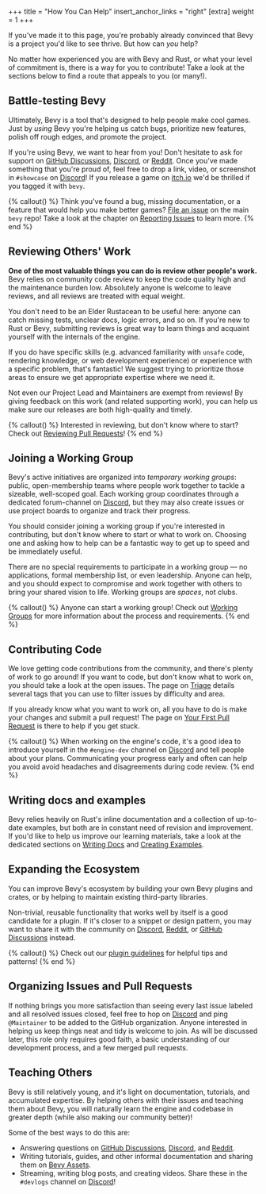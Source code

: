 +++
title = "How You Can Help"
insert_anchor_links = "right"
[extra]
weight = 1
+++

If you've made it to this page, you're probably already convinced that Bevy is a project you'd like to see thrive.
But how can *you* help?

No matter how experienced you are with Bevy and Rust, or what your level of commitment is, there is a way for you to contribute! Take a look at the sections below to find a route that appeals to you (or many!).

## Battle-testing Bevy

Ultimately, Bevy is a tool that's designed to help people make cool games. Just by *using* Bevy you're helping us catch bugs, prioritize new features, polish off rough edges, and promote the project.

If you're using Bevy, we want to hear from you! Don't hesitate to ask for support on [GitHub Discussions], [Discord], or [Reddit]. Once you've made something that you're proud of, feel free to drop a link, video, or screenshot in `#showcase` on [Discord]! If you release a game on [itch.io] we'd be thrilled if you tagged it with `bevy`.

{% callout() %}
Think you've found a bug, missing documentation, or a feature that would help you make better games? [File an issue](https://github.com/bevyengine/bevy/issues/new/choose) on the main `bevy` repo! Take a look at the chapter on [Reporting Issues](@/learn/contribute/helping-out/reporting-issues.md) to learn more.
{% end %}

[GitHub Discussions]: https://github.com/bevyengine/bevy/discussions
[Discord]: https://discord.gg/bevy
[Reddit]: https://www.reddit.com/r/bevy
[itch.io]: https://itch.io/games/tag-bevy

## Reviewing Others' Work

**One of the most valuable things you can do is review other people's work.** Bevy relies on community code review to keep the code quality high and the maintenance burden low. Absolutely anyone is welcome to leave reviews, and all reviews are treated with equal weight.

You don't need to be an Elder Rustacean to be useful here: anyone can catch missing tests, unclear docs, logic errors, and so on. If you're new to Rust or Bevy, submitting reviews is great way to learn things and acquaint yourself with the internals of the engine.

If you do have specific skills (e.g. advanced familiarity with `unsafe` code, rendering knowledge, or web development experience) or experience with a specific problem, that's fantastic! We suggest trying to prioritize those areas to ensure we get appropriate expertise where we need it.

Not even our Project Lead and Maintainers are exempt from reviews! By giving feedback on this work (and related supporting work), you can help us make sure our releases are both high-quality and timely.

{% callout() %}
Interested in reviewing, but don't know where to start? Check out [Reviewing Pull Requests](TODO)!
{% end %}

## Joining a Working Group

Bevy's active initiatives are organized into *temporary working groups*: public, open-membership teams where people work together to tackle a sizeable, well-scoped goal. Each working group coordinates through a dedicated forum-channel on [Discord], but they may also create issues or use project boards to organize and track their progress.

You should consider joining a working group if you're interested in contributing, but don't know where to start or what to work on. Choosing one and asking how to help can be a fantastic way to get up to speed and be immediately useful.

There are no special requirements to participate in a working group — no applications, formal membership list, or even leadership. Anyone can help, and you should expect to compromise and work together with others to bring your shared vision to life. Working groups are *spaces*, not clubs.

{% callout() %}
Anyone can start a working group! Check out [Working Groups](TODO) for more information about the process and requirements.
{% end %}

## Contributing Code

We love getting code contributions from the community, and there's plenty of work to go around! If you want to code, but don't know what to work on, you should take a look at the open issues. The page on [Triage](@/learn/contribute/reference/triage.md) details several tags that you can use to filter issues by difficulty and area.

If you already know what you want to work on, all you have to do is make your changes and submit a pull request! The page on [Your First Pull Request](TODO) is there to help if you get stuck.

{% callout() %}
When working on the engine's code, it's a good idea to introduce yourself in the `#engine-dev` channel on [Discord](https://discord.gg/bevy) and tell people about your plans. Communicating your progress early and often can help you avoid avoid headaches and disagreements during code review.
{% end %}

## Writing docs and examples

Bevy relies heavily on Rust's inline documentation and a collection of up-to-date examples, but both are in constant need of revision and improvement. If you'd like to help us improve our learning materials, take a look at the dedicated sections on [Writing Docs](TODO) and [Creating Examples](TODO).

## Expanding the Ecosystem

You can improve Bevy's ecosystem by building your own Bevy plugins and crates, or by helping to maintain existing third-party libraries.

Non-trivial, reusable functionality that works well by itself is a good candidate for a plugin. If it's closer to a snippet or design pattern, you may want to share it with the community on [Discord], [Reddit], or [GitHub Discussions] instead.

{% callout() %}
Check out our [plugin guidelines](@/learn/quick-start/plugin-development.md) for helpful tips and patterns!
{% end %}

## Organizing Issues and Pull Requests

If nothing brings you more satisfaction than seeing every last issue labeled and all resolved issues closed, feel free to hop on [Discord] and ping `@Maintainer` to be added to the GitHub organization. Anyone interested in helping us keep things neat and tidy is welcome to join. As will be discussed later, this role only requires good faith, a basic understanding of our development process, and a few merged pull requests.

## Teaching Others

Bevy is still relatively young, and it's light on documentation, tutorials, and accumulated expertise. By helping others with their issues and teaching them about Bevy, you will naturally learn the engine and codebase in greater depth (while also making our community better)!

Some of the best ways to do this are:

- Answering questions on [GitHub Discussions], [Discord], and [Reddit](https://www.reddit.com/r/bevy).
- Writing tutorials, guides, and other informal documentation and sharing them on [Bevy Assets](https://github.com/bevyengine/bevy-assets).
- Streaming, writing blog posts, and creating videos. Share these in the `#devlogs` channel on [Discord]!
